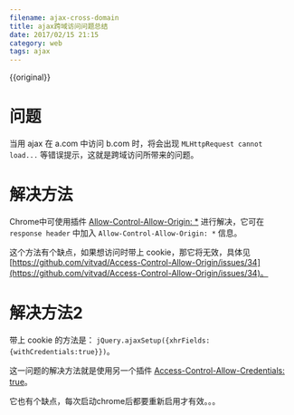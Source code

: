 ```yaml
---
filename: ajax-cross-domain
title: ajax跨域访问问题总结
date: 2017/02/15 21:15
category: web
tags: ajax
---
```

{{original}}

# 问题
当用 ajax 在 a.com 中访问 b.com 时，将会出现 `MLHttpRequest cannot load...` 等错误提示，这就是跨域访问所带来的问题。

# 解决方法
Chrome中可使用插件 [Allow-Control-Allow-Origin: *](https://chrome.google.com/webstore/detail/allow-control-allow-origi/nlfbmbojpeacfghkpbjhddihlkkiljbi) 进行解决，它可在 `response header` 中加入 `Allow-Control-Allow-Origin: *` 信息。

这个方法有个缺点，如果想访问时带上 cookie，那它将无效，具体见 [https://github.com/vitvad/Access-Control-Allow-Origin/issues/34](https://github.com/vitvad/Access-Control-Allow-Origin/issues/34)。

# 解决方法2
带上 cookie 的方法是： `jQuery.ajaxSetup({xhrFields:{withCredentials:true}})`。

这一问题的解决方法就是使用另一个插件 [Access-Control-Allow-Credentials: true](https://chrome.google.com/webstore/detail/access-control-allow-cred/hmcjjmkppmkpobeokkhgkecjlaobjldi)。

它也有个缺点，每次启动chrome后都要重新启用才有效。。。
